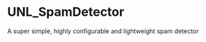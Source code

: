 UNL_SpamDetector
================

A super simple, highly configurable and lightweight spam detector